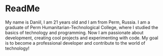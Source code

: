 # ReadMe

My name is Daniil, I am 21 years old and I am from Perm, Russia. I am a graduate of Perm Humanitarian-Technological College, where I studied the basics of technology and programming. Now I am passionate about development, creating cool projects and experimenting with code. My goal is to become a professional developer and contribute to the world of technology!
